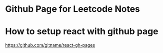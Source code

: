 # Github Page for Leetcode Notes

# How to setup react with github page 
https://github.com/gitname/react-gh-pages
